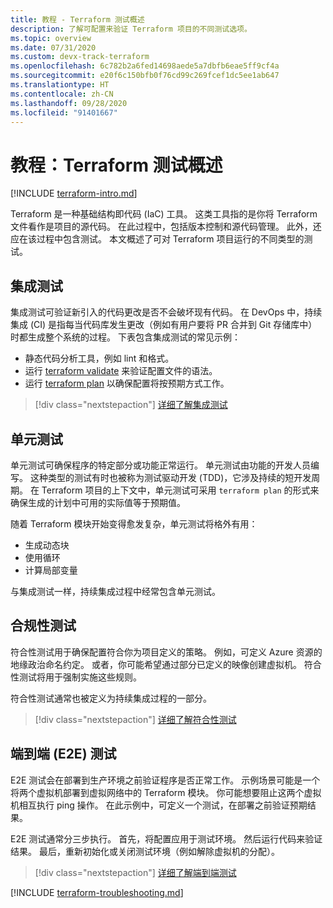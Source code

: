 ```yaml
---
title: 教程 - Terraform 测试概述
description: 了解可配置来验证 Terraform 项目的不同测试选项。
ms.topic: overview
ms.date: 07/31/2020
ms.custom: devx-track-terraform
ms.openlocfilehash: 6c782b2a6fed14698aede5a7dbfb6eae5ff9cf4a
ms.sourcegitcommit: e20f6c150bfb0f76cd99c269fcef1dc5ee1ab647
ms.translationtype: HT
ms.contentlocale: zh-CN
ms.lasthandoff: 09/28/2020
ms.locfileid: "91401667"
---
```

# <a name="tutorial-terraform-testing-overview"></a>教程：Terraform 测试概述

[!INCLUDE [terraform-intro.md](includes/terraform-intro.md)]

Terraform 是一种基础结构即代码 (IaC) 工具。 这类工具指的是你将 Terraform 文件看作是项目的源代码。 在此过程中，包括版本控制和源代码管理。 此外，还应在该过程中包含测试。 本文概述了可对 Terraform 项目运行的不同类型的测试。

## <a name="integration-testing"></a>集成测试

集成测试可验证新引入的代码更改是否不会破坏现有代码。 在 DevOps 中，持续集成 (CI) 是指每当代码库发生更改（例如有用户要将 PR 合并到 Git 存储库中）时都生成整个系统的过程。 下表包含集成测试的常见示例：

- 静态代码分析工具，例如 lint 和格式。
- 运行 [terraform validate](https://www.terraform.io/docs/commands/validate.html) 来验证配置文件的语法。
- 运行 [terraform plan](https://www.terraform.io/docs/commands/validate.html) 以确保配置将按预期方式工作。

> [!div class="nextstepaction"]
> [详细了解集成测试](best-practices-integration-testing.md)

## <a name="unit-testing"></a>单元测试

单元测试可确保程序的特定部分或功能正常运行。 单元测试由功能的开发人员编写。 这种类型的测试有时也被称为测试驱动开发 (TDD)，它涉及持续的短开发周期。 在 Terraform 项目的上下文中，单元测试可采用 `terraform plan` 的形式来确保生成的计划中可用的实际值等于预期值。 

随着 Terraform 模块开始变得愈发复杂，单元测试将格外有用：

- 生成动态块
- 使用循环
- 计算局部变量

与集成测试一样，持续集成过程中经常包含单元测试。

## <a name="compliance-testing"></a>合规性测试

符合性测试用于确保配置符合你为项目定义的策略。 例如，可定义 Azure 资源的地缘政治命名约定。 或者，你可能希望通过部分已定义的映像创建虚拟机。 符合性测试将用于强制实施这些规则。

符合性测试通常也被定义为持续集成过程的一部分。

> [!div class="nextstepaction"]
> [详细了解符合性测试](best-practices-compliance-testing.md)

## <a name="end-to-end-e2e-testing"></a>端到端 (E2E) 测试

E2E 测试会在部署到生产环境之前验证程序是否正常工作。 示例场景可能是一个将两个虚拟机部署到虚拟网络中的 Terraform 模块。 你可能想要阻止这两个虚拟机相互执行 ping 操作。 在此示例中，可定义一个测试，在部署之前验证预期结果。

E2E 测试通常分三步执行。 首先，将配置应用于测试环境。 然后运行代码来验证结果。 最后，重新初始化或关闭测试环境（例如解除虚拟机的分配）。

> [!div class="nextstepaction"]
> [详细了解端到端测试](best-practices-end-to-end-testing.md)

[!INCLUDE [terraform-troubleshooting.md](includes/terraform-troubleshooting.md)]
